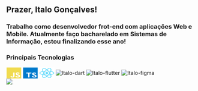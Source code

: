 ## Prazer, Italo Gonçalves!
<h3> Trabalho como desenvolvedor frot-end com aplicações Web e Mobile. Atualmente faço bacharelado em Sistemas de Informação, estou finalizando esse ano!


  ### Principais Tecnologias
<div style="display: inline_block">
  <img align="center" alt="Italo-Js" height="30" width="40" src="https://raw.githubusercontent.com/devicons/devicon/master/icons/javascript/javascript-plain.svg">
  <img align="center" alt="Italo-Ts" height="30" width="40" src="https://raw.githubusercontent.com/devicons/devicon/master/icons/typescript/typescript-plain.svg">
  <img align="center" alt="Italo-React" height="30" width="40" src="https://raw.githubusercontent.com/devicons/devicon/master/icons/react/react-original.svg">
  <img align="center" alt="Italo-dart" height="30" width="40" src="https://cdn.jsdelivr.net/gh/devicons/devicon/icons/dart/dart-original.svg">
  <img align="center" alt="Italo-flutter" height="30" width="40" src="https://cdn.jsdelivr.net/gh/devicons/devicon/icons/flutter/flutter-original.svg">
  <img align="center" alt="Italo-figma" height="30" width="40" src="https://cdn.jsdelivr.net/gh/devicons/devicon/icons/figma/figma-original.svg">
</div>


<!--  ## Redes Sociais -->
<div> 
<!--   <a href="https://instagram.com/italo.goncalvesl" target="_blank"><img src="https://img.shields.io/badge/-Instagram-%23E4405F?style=for-the-badge&logo=instagram&logoColor=white" target="_blank"></a> -->
  <a href="https://www.linkedin.com/in/italo-gonçalves" target="_blank"><img src="https://img.shields.io/badge/-LinkedIn-%230077B5?style=for-the-badge&logo=linkedin&logoColor=white" target="_blank"></a> 
</div>

